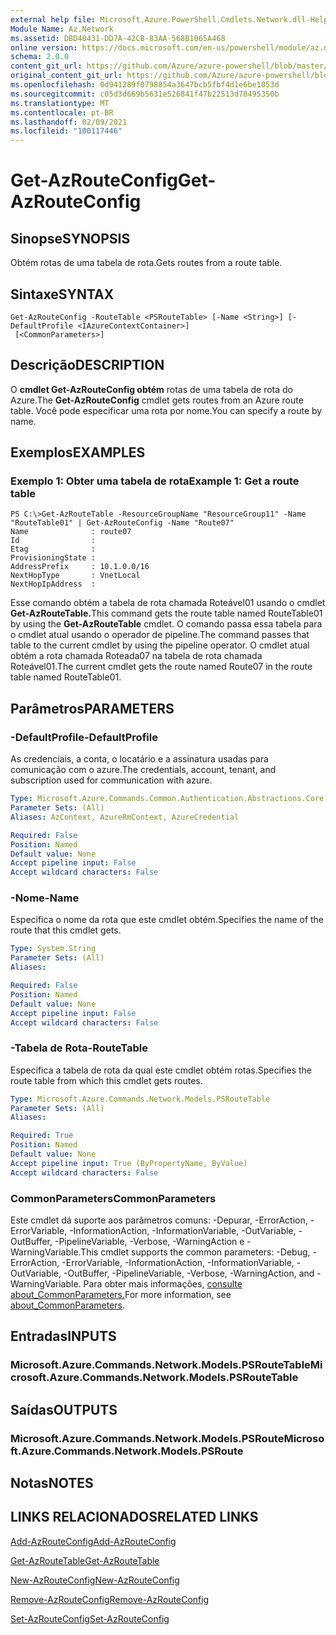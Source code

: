 ```yaml
---
external help file: Microsoft.Azure.PowerShell.Cmdlets.Network.dll-Help.xml
Module Name: Az.Network
ms.assetid: DBD40431-DD7A-42CB-83AA-568B1065A468
online version: https://docs.microsoft.com/en-us/powershell/module/az.network/get-azrouteconfig
schema: 2.0.0
content_git_url: https://github.com/Azure/azure-powershell/blob/master/src/Network/Network/help/Get-AzRouteConfig.md
original_content_git_url: https://github.com/Azure/azure-powershell/blob/master/src/Network/Network/help/Get-AzRouteConfig.md
ms.openlocfilehash: 0d941289f0798854a3647bcb5fbf4d1e6be1053d
ms.sourcegitcommit: c05d3d669b5631e526841f47b22513d78495350b
ms.translationtype: MT
ms.contentlocale: pt-BR
ms.lasthandoff: 02/09/2021
ms.locfileid: "100117446"
---
```

# <span data-ttu-id="fd459-101">Get-AzRouteConfig</span><span class="sxs-lookup"><span data-stu-id="fd459-101">Get-AzRouteConfig</span></span>

## <span data-ttu-id="fd459-102">Sinopse</span><span class="sxs-lookup"><span data-stu-id="fd459-102">SYNOPSIS</span></span>
<span data-ttu-id="fd459-103">Obtém rotas de uma tabela de rota.</span><span class="sxs-lookup"><span data-stu-id="fd459-103">Gets routes from a route table.</span></span>

## <span data-ttu-id="fd459-104">Sintaxe</span><span class="sxs-lookup"><span data-stu-id="fd459-104">SYNTAX</span></span>

```
Get-AzRouteConfig -RouteTable <PSRouteTable> [-Name <String>] [-DefaultProfile <IAzureContextContainer>]
 [<CommonParameters>]
```

## <span data-ttu-id="fd459-105">Descrição</span><span class="sxs-lookup"><span data-stu-id="fd459-105">DESCRIPTION</span></span>
<span data-ttu-id="fd459-106">O **cmdlet Get-AzRouteConfig obtém** rotas de uma tabela de rota do Azure.</span><span class="sxs-lookup"><span data-stu-id="fd459-106">The **Get-AzRouteConfig** cmdlet gets routes from an Azure route table.</span></span>
<span data-ttu-id="fd459-107">Você pode especificar uma rota por nome.</span><span class="sxs-lookup"><span data-stu-id="fd459-107">You can specify a route by name.</span></span>

## <span data-ttu-id="fd459-108">Exemplos</span><span class="sxs-lookup"><span data-stu-id="fd459-108">EXAMPLES</span></span>

### <span data-ttu-id="fd459-109">Exemplo 1: Obter uma tabela de rota</span><span class="sxs-lookup"><span data-stu-id="fd459-109">Example 1: Get a route table</span></span>
```
PS C:\>Get-AzRouteTable -ResourceGroupName "ResourceGroup11" -Name "RouteTable01" | Get-AzRouteConfig -Name "Route07"
Name              : route07
Id                : 
Etag              : 
ProvisioningState : 
AddressPrefix     : 10.1.0.0/16
NextHopType       : VnetLocal
NextHopIpAddress  :
```

<span data-ttu-id="fd459-110">Esse comando obtém a tabela de rota chamada Roteável01 usando o cmdlet **Get-AzRouteTable.**</span><span class="sxs-lookup"><span data-stu-id="fd459-110">This command gets the route table named RouteTable01 by using the **Get-AzRouteTable** cmdlet.</span></span>
<span data-ttu-id="fd459-111">O comando passa essa tabela para o cmdlet atual usando o operador de pipeline.</span><span class="sxs-lookup"><span data-stu-id="fd459-111">The command passes that table to the current cmdlet by using the pipeline operator.</span></span>
<span data-ttu-id="fd459-112">O cmdlet atual obtém a rota chamada Roteada07 na tabela de rota chamada Roteável01.</span><span class="sxs-lookup"><span data-stu-id="fd459-112">The current cmdlet gets the route named Route07 in the route table named RouteTable01.</span></span>

## <span data-ttu-id="fd459-113">Parâmetros</span><span class="sxs-lookup"><span data-stu-id="fd459-113">PARAMETERS</span></span>

### <span data-ttu-id="fd459-114">-DefaultProfile</span><span class="sxs-lookup"><span data-stu-id="fd459-114">-DefaultProfile</span></span>
<span data-ttu-id="fd459-115">As credenciais, a conta, o locatário e a assinatura usadas para comunicação com o azure.</span><span class="sxs-lookup"><span data-stu-id="fd459-115">The credentials, account, tenant, and subscription used for communication with azure.</span></span>

```yaml
Type: Microsoft.Azure.Commands.Common.Authentication.Abstractions.Core.IAzureContextContainer
Parameter Sets: (All)
Aliases: AzContext, AzureRmContext, AzureCredential

Required: False
Position: Named
Default value: None
Accept pipeline input: False
Accept wildcard characters: False
```

### <span data-ttu-id="fd459-116">-Nome</span><span class="sxs-lookup"><span data-stu-id="fd459-116">-Name</span></span>
<span data-ttu-id="fd459-117">Especifica o nome da rota que este cmdlet obtém.</span><span class="sxs-lookup"><span data-stu-id="fd459-117">Specifies the name of the route that this cmdlet gets.</span></span>

```yaml
Type: System.String
Parameter Sets: (All)
Aliases:

Required: False
Position: Named
Default value: None
Accept pipeline input: False
Accept wildcard characters: False
```

### <span data-ttu-id="fd459-118">-Tabela de Rota</span><span class="sxs-lookup"><span data-stu-id="fd459-118">-RouteTable</span></span>
<span data-ttu-id="fd459-119">Especifica a tabela de rota da qual este cmdlet obtém rotas.</span><span class="sxs-lookup"><span data-stu-id="fd459-119">Specifies the route table from which this cmdlet gets routes.</span></span>

```yaml
Type: Microsoft.Azure.Commands.Network.Models.PSRouteTable
Parameter Sets: (All)
Aliases:

Required: True
Position: Named
Default value: None
Accept pipeline input: True (ByPropertyName, ByValue)
Accept wildcard characters: False
```

### <span data-ttu-id="fd459-120">CommonParameters</span><span class="sxs-lookup"><span data-stu-id="fd459-120">CommonParameters</span></span>
<span data-ttu-id="fd459-121">Este cmdlet dá suporte aos parâmetros comuns: -Depurar, -ErrorAction, -ErrorVariable, -InformationAction, -InformationVariable, -OutVariable, -OutBuffer, -PipelineVariable, -Verbose, -WarningAction e -WarningVariable.</span><span class="sxs-lookup"><span data-stu-id="fd459-121">This cmdlet supports the common parameters: -Debug, -ErrorAction, -ErrorVariable, -InformationAction, -InformationVariable, -OutVariable, -OutBuffer, -PipelineVariable, -Verbose, -WarningAction, and -WarningVariable.</span></span> <span data-ttu-id="fd459-122">Para obter mais informações, [consulte about_CommonParameters.](http://go.microsoft.com/fwlink/?LinkID=113216)</span><span class="sxs-lookup"><span data-stu-id="fd459-122">For more information, see [about_CommonParameters](http://go.microsoft.com/fwlink/?LinkID=113216).</span></span>

## <span data-ttu-id="fd459-123">Entradas</span><span class="sxs-lookup"><span data-stu-id="fd459-123">INPUTS</span></span>

### <span data-ttu-id="fd459-124">Microsoft.Azure.Commands.Network.Models.PSRouteTable</span><span class="sxs-lookup"><span data-stu-id="fd459-124">Microsoft.Azure.Commands.Network.Models.PSRouteTable</span></span>

## <span data-ttu-id="fd459-125">Saídas</span><span class="sxs-lookup"><span data-stu-id="fd459-125">OUTPUTS</span></span>

### <span data-ttu-id="fd459-126">Microsoft.Azure.Commands.Network.Models.PSRoute</span><span class="sxs-lookup"><span data-stu-id="fd459-126">Microsoft.Azure.Commands.Network.Models.PSRoute</span></span>

## <span data-ttu-id="fd459-127">Notas</span><span class="sxs-lookup"><span data-stu-id="fd459-127">NOTES</span></span>

## <span data-ttu-id="fd459-128">LINKS RELACIONADOS</span><span class="sxs-lookup"><span data-stu-id="fd459-128">RELATED LINKS</span></span>

[<span data-ttu-id="fd459-129">Add-AzRouteConfig</span><span class="sxs-lookup"><span data-stu-id="fd459-129">Add-AzRouteConfig</span></span>](./Add-AzRouteConfig.md)

[<span data-ttu-id="fd459-130">Get-AzRouteTable</span><span class="sxs-lookup"><span data-stu-id="fd459-130">Get-AzRouteTable</span></span>](./Get-AzRouteTable.md)

[<span data-ttu-id="fd459-131">New-AzRouteConfig</span><span class="sxs-lookup"><span data-stu-id="fd459-131">New-AzRouteConfig</span></span>](./New-AzRouteConfig.md)

[<span data-ttu-id="fd459-132">Remove-AzRouteConfig</span><span class="sxs-lookup"><span data-stu-id="fd459-132">Remove-AzRouteConfig</span></span>](./Remove-AzRouteConfig.md)

[<span data-ttu-id="fd459-133">Set-AzRouteConfig</span><span class="sxs-lookup"><span data-stu-id="fd459-133">Set-AzRouteConfig</span></span>](./Set-AzRouteConfig.md)


